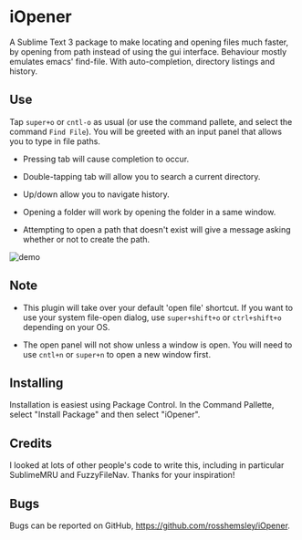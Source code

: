 iOpener
=======

A Sublime Text 3 package to make locating and opening files much faster, by
opening from path instead of using the gui interface. Behaviour mostly emulates
emacs' find-file. With auto-completion, directory listings and history.

Use
---
Tap `super+o` or `cntl-o` as usual (or use the command pallete, and select the
command `Find File`). You will be greeted with an input panel that allows you to
type in file paths.

- Pressing tab will cause completion to occur.

- Double-tapping tab will allow you to search a current directory.

- Up/down allow you to navigate history.

- Opening a folder will work by opening the folder in a same window. 

- Attempting to open a path that doesn't exist will give a message asking
  whether or not to create the path. 

![demo](https://raw.github.com/rosshemsley/iOpener/screenshots/demo.gif)

Note
----
- This plugin will take over your default 'open file' shortcut. If you want to
  use your system file-open dialog, use `super+shift+o` or `ctrl+shift+o`
  depending on your OS.

- The open panel will not show unless a window is open. You will need to use
  `cntl+n` or `super+n` to open a new window first.


Installing
----------
Installation is easiest using Package Control. In the Command Pallette, select
"Install Package" and then select "iOpener".

Credits
-------
I looked at lots of other people's code to write this, including in particular
SublimeMRU and FuzzyFileNav. Thanks for your inspiration!

Bugs
----
Bugs can be reported on GitHub, https://github.com/rosshemsley/iOpener.